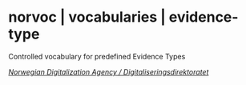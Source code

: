 # norvoc | vocabularies | evidence-type

Controlled vocabulary for predefined Evidence Types

[_Norwegian Digitalization Agency / Digitaliseringsdirektoratet_](https://digdir.no/)
